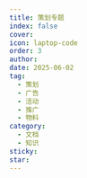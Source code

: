 ```yaml
---
title: 策划专题
index: false
cover: 
icon: laptop-code
order: 3
author: 
date: 2025-06-02
tag:
  - 策划
  - 广告
  - 活动
  - 推广
  - 物料
category:
  - 文档
  - 知识
sticky: 
star: 
---
```


<Catalog />
